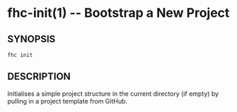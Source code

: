 fhc-init(1) -- Bootstrap a New Project
======================================

## SYNOPSIS

    fhc init

## DESCRIPTION

Initialises a simple project structure in the current directory (if empty) by
pulling in a project template from GitHub.

